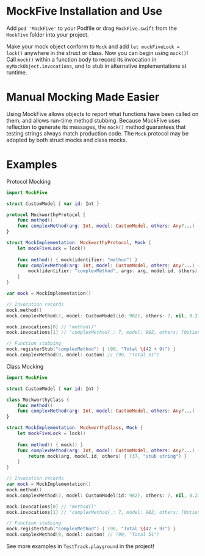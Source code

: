 # MockFive Installation and Use
Add `pod 'MockFive'` to your Podfile or drag `MockFive.swift` from the `MockFive` folder into your project.

Make your mock object conform to `Mock` and add `let mockFiveLock = lock()` anywhere in the struct or class.  Now you can begin using `mock()`!  Call `mock()` within a function body to record its invocation in `myMockObject.invocations`, and to stub in alternative implementations at runtime.

# Manual Mocking Made Easier
Using MockFive allows objects to report what functions have been called on them, and allows run-time method stubbing.  Because MockFive uses reflection to generate its messages, the `mock()` method guarantees that testing strings always match production code.  The `Mock` protocol may be adopted by both struct mocks and class mocks.

# Examples
Protocol Mocking
```Swift
import MockFive

struct CustomModel { var id: Int }

protocol MockworthyProtocol {
    func method()
    func complexMethod(arg: Int, model: CustomModel, others: Any?...) -> (Int, String)
}

struct MockImplementation: MockworthyProtocol, Mock {
    let mockFiveLock = lock()
    
    func method() { mock(identifier: "method") }
    func complexMethod(arg: Int, model: CustomModel, others: Any?...) -> (Int, String) {
        mock(identifier: "complexMethod", args: arg, model.id, others) { (37, "stub string") }
    }
}

var mock = MockImplementation()

// Invocation records
mock.method()
mock.complexMethod(7, model: CustomModel(id: 982), others: 7, nil, 0.23, [0,9]) // (37, "stub string")

mock.invocations[0] // "method()"
mock.invocations[1] // "complexMethod(_: 7, model: 982, others: [Optional(7), nil, Optional(0.23), Optional([0, 9])]) -> (Int, String)"

// Function stubbing
mock.registerStub("complexMethod") { (90, "Total \(42 + 9)") }
mock.complexMethod(9, model: custom) // (90, "Total 51")
```

Class Mocking
```Swift
import MockFive

struct CustomModel { var id: Int }

class MockworthyClass {
    func method()
    func complexMethod(arg: Int, model: CustomModel, others: Any?...) -> (Int, String)
}

struct MockImplementation: MockworthyClass, Mock {
    let mockFiveLock = lock()
    
    func method() { mock() }
    func complexMethod(arg: Int, model: CustomModel, others: Any?...) -> (Int, String) {
        return mock(arg, model.id, others) { (37, "stub string") }
    }
}

// Invocation records
var mock = MockImplementation()
mock.method()
mock.complexMethod(7, model: CustomModel(id: 982), others: 7, nil, 0.23, [0,9]) // (37, "stub string")

mock.invocations[0] // "method()"
mock.invocations[1] // "complexMethod(_: 7, model: 982, others: [Optional(7), nil, Optional(0.23), Optional([0, 9])]) -> (Int, String)"

// Function stubbing
mock.registerStub("complexMethod") { (90, "Total \(42 + 9)") }
mock.complexMethod(9, model: custom) // (90, "Total 51")
```
See more examples in `TestTrack.playground` in the project!


